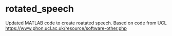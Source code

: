 # rotated_speech
Updated MATLAB code to create roatated speech. Based on code from UCL https://www.phon.ucl.ac.uk/resource/software-other.php
